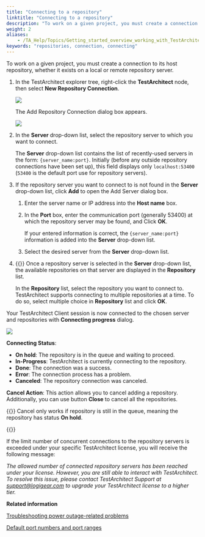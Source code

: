 ```yaml
--- 
title: "Connecting to a repository"
linktitle: "Connecting to a repository"
description: "To work on a given project, you must create a connection to its host repository, whether it exists on a local or remote repository server."
weight: 2
aliases: 
    - /TA_Help/Topics/Getting_started_overview_working_with_TestArchitect_client_connecting.html
keywords: "repositories, connection, connecting"
---
```


To work on a given project, you must create a connection to its host repository, whether it exists on a local or remote repository server.

1.  In the TestArchitect explorer tree, right-click the **TestArchitect** node, then select **New Repository Connection**.

    ![](/images/TA_Help/Images/ug_connectrepository1.png)

    The Add Repository Connection dialog box appears.

    ![](/images/TA_Help/Images/ug_repositoryserver2.png)

2.  In the **Server** drop-down list, select the repository server to which you want to connect.

    The **Server** drop-down list contains the list of recently-used servers in the form: `{server_name:port}`. Initially \(before any outside repository connections have been set up\), this field displays only `localhost:53400` \(`53400` is the default port use for repository servers\).

3.  If the repository server you want to connect to is not found in the **Server** drop-down list, click **Add** to open the Add Server dialog box.

    1.  Enter the server name or IP address into the **Host name** box.

    2.  In the **Port** box, enter the communication port \(generally 53400\) at which the repository server may be found, and Click **OK**.

        If your entered information is correct, the `{server_name:port}` information is added into the **Server** drop-down list.

    3.  Select the desired server from the **Server** drop-down list.

4.  {{<note>}} Once a repository server is selected in the **Server** drop-down list, the available repositories on that server are displayed in the **Repository** list.

    In the **Repository** list, select the repository you want to connect to. TestArchitect supports connecting to multiple repositories at a time. To do so, select multiple choice in **Repository** list and click **OK**.


Your TestArchitect Client session is now connected to the chosen server and repositories with **Connecting progress** dialog.

![](/images/TA_Help/Images/ug_connectingprogress.png)

**Connecting Status**:

-   **On hold**: The repository is in the queue and waiting to proceed.
-   **In-Progress**: TestArchitect is currently connecting to the repository.
-   **Done**: The connection was a success.
-   **Error**: The connection process has a problem.
-   **Canceled**: The repository connection was canceled.

**Cancel Action**: This action allows you to cancel adding a repository. Additionally, you can use button **Close** to cancel all the repositories.

{{<note>}} Cancel only works if repository is still in the queue, meaning the repository has status **On hold**.

{{<important>}}

If the limit number of concurrent connections to the repository servers is exceeded under your specific TestArchitect license, you will receive the following message:

*The allowed number of connected repository servers has been reached under your license. However, you are still able to interact with TestArchitect. To resolve this issue, please contact TestArchitect Support at [support@logigear.com](mailto:support@logigear.com) to upgrade your TestArchitect license to a higher tier.*




**Related information**  


[Troubleshooting power outage-related problems](/user-guide/support/frequently-asked-questions/troubleshooting-power-outage-related-problems)

[Default port numbers and port ranges](/administration-guide/default-port-numbers-and-port-ranges)

